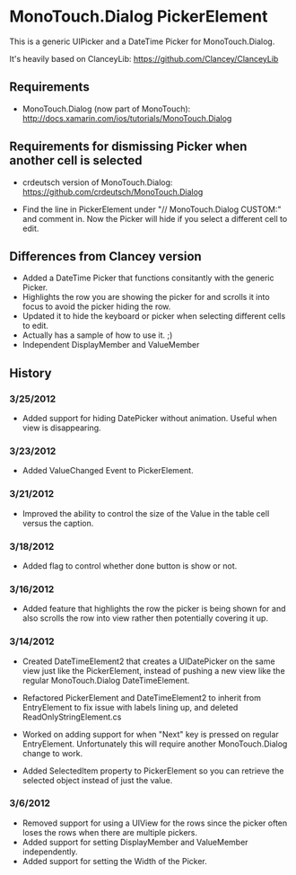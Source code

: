 # MonoTouch.Dialog PickerElement #

This is a generic UIPicker and a DateTime Picker for MonoTouch.Dialog. 

It's heavily based on ClanceyLib:
https://github.com/Clancey/ClanceyLib

## Requirements ##

* MonoTouch.Dialog (now part of MonoTouch):
http://docs.xamarin.com/ios/tutorials/MonoTouch.Dialog

## Requirements for dismissing Picker when another cell is selected ##

* crdeutsch version of MonoTouch.Dialog:
https://github.com/crdeutsch/MonoTouch.Dialog

* Find the line in PickerElement under "// MonoTouch.Dialog CUSTOM:" and comment in. Now the Picker will hide if you select a different cell to edit.

## Differences from Clancey version ##

* Added a DateTime Picker that functions consitantly with the generic Picker. 
* Highlights the row you are showing the picker for and scrolls it into focus to avoid the picker hiding the row.
* Updated it to hide the keyboard or picker when selecting different cells to edit.
* Actually has a sample of how to use it. ;)
* Independent DisplayMember and ValueMember


## History ##

### 3/25/2012 ###

* Added support for hiding DatePicker without animation. Useful when view is disappearing.

### 3/23/2012 ###

* Added ValueChanged Event to PickerElement.

### 3/21/2012 ###

* Improved the ability to control the size of the Value in the table cell versus the caption.

### 3/18/2012 ###

* Added flag to control whether done button is show or not.

### 3/16/2012 ###

* Added feature that highlights the row the picker is being shown for and also scrolls the row into view rather then potentially covering it up.

### 3/14/2012 ###

* Created DateTimeElement2 that creates a UIDatePicker on the same view just like the PickerElement, instead of pushing a new view like the regular MonoTouch.Dialog DateTimeElement.

* Refactored PickerElement and DateTimeElement2 to inherit from EntryElement to fix issue with labels lining up, and deleted ReadOnlyStringElement.cs

* Worked on adding support for when "Next" key is pressed on regular EntryElement. Unfortunately this will require another MonoTouch.Dialog change to work. 

* Added SelectedItem property to PickerElement so you can retrieve the selected object instead of just the value.

### 3/6/2012 ###

* Removed support for using a UIView for the rows since the picker often loses the rows when there are multiple pickers.
* Added support for setting DisplayMember and ValueMember independently.
* Added support for setting the Width of the Picker.
